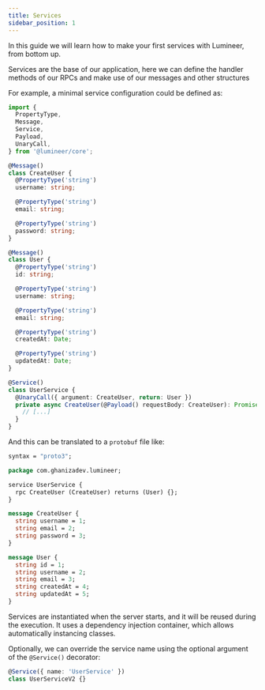 ```yaml
---
title: Services
sidebar_position: 1
---
```


In this guide we will learn how to make your first services with Lumineer, from bottom up.

Services are the base of our application, here we can define the handler methods of our RPCs and make use of our messages and other structures

For example, a minimal service configuration could be defined as:

```typescript
import {
  PropertyType,
  Message,
  Service,
  Payload,
  UnaryCall,
} from '@lumineer/core';

@Message()
class CreateUser {
  @PropertyType('string')
  username: string;

  @PropertyType('string')
  email: string;

  @PropertyType('string')
  password: string;
}

@Message()
class User {
  @PropertyType('string')
  id: string;

  @PropertyType('string')
  username: string;

  @PropertyType('string')
  email: string;

  @PropertyType('string')
  createdAt: Date;

  @PropertyType('string')
  updatedAt: Date;
}

@Service()
class UserService {
  @UnaryCall({ argument: CreateUser, return: User })
  private async CreateUser(@Payload() requestBody: CreateUser): Promise<User> {
    // [...]
  }
}
```

And this can be translated to a `protobuf` file like:

```protobuf
syntax = "proto3";

package com.ghanizadev.lumineer;

service UserService {
  rpc CreateUser (CreateUser) returns (User) {};
}

message CreateUser {
  string username = 1;
  string email = 2;
  string password = 3;
}

message User {
  string id = 1;
  string username = 2;
  string email = 3;
  string createdAt = 4;
  string updatedAt = 5;
}

```

Services are instantiated when the server starts, and it will be reused during the execution. It uses a dependency injection container, which allows automatically instancing classes. 

Optionally, we can override the service name using the optional argument of the `@Service()` decorator:

```typescript
@Service({ name: 'UserService' })
class UserServiceV2 {}

```
